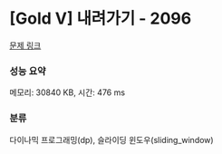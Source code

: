 # [Gold V] 내려가기 - 2096 

[문제 링크](https://www.acmicpc.net/problem/2096) 

### 성능 요약

메모리: 30840 KB, 시간: 476 ms

### 분류

다이나믹 프로그래밍(dp), 슬라이딩 윈도우(sliding_window)

